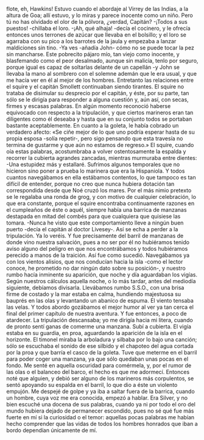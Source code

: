 flote, eh, Hawkins! Estuvo cuando el abordaje al Virrey de las Indias, a la altura de Goa; allí estuvo, y lo
miras y parece inocente como un niño. Pero tú no has olvidado el olor de la pólvora, ¿verdad, Capitán?
-¡Todos a sus puestos! -chillaba el loro.
-¡Ah, qué alhaja! -decía el cocinero, y le ofrecía entonces unos terrones de azúcar que llevaba en el bolsillo;
y el loro se agarraba con su pico a los barrotes de la jaula y empezaba a lanzar maldiciones sin tino.
-Ya ves -añadía John- cómo no se puede tocar la pez sin mancharse. Este pobrecito pájaro mío, tan viejo
como inocente, y blasfemando como el peor desalmado, aunque sin malicia, tenlo por seguro, porque igual
es capaz de soltarlas delante de un capellán -y John se llevaba la mano al sombrero con el solemne ademán
que le era usual, y que me hacía ver en él al mejor de los hombres.
Entretanto las relaciones entre el squire y el capitán Smollett continuaban siendo tirantes. El squire no
trataba de disimular su desprecio por el capitán, y éste, por su parte, tan sólo se le dirigía para responder a
alguna cuestión y, aún así, con secas, firmes y escasas palabras. En algún momento reconoció haberse
equivocado con respecto a la tripulación, y que ciertos marineros eran tan diligentes como él deseaba y
hasta que en su conjunto todos se portaban bastante aceptablemente. En cuanto a la goleta, le había cobrado
un verdadero afecto: «Se ciñe mejor de lo que uno podría esperar hasta de su propia esposa -solía repetir-,
pero sigo pensando que esta travesía no termina de gustarme y que aún no estamos de regreso.»
El squire, cuando oía estas palabras, acostumbraba a volver ostentosamente la espalda y recorrer la cubierta
agrandes zancadas, mientras murmuraba entre dientes:
-Una estupidez más y estallaré.
Sufrimos algunos temporales que no hicieron sino poner a prueba lo marinera que era la Hispaniola. Y
todos cuantos navegábamos en ella estábamos contentos, lo que tampoco es tan difícil de entender, porque
no creo que nunca hubiera dotación tan correspondida desde que Noé cruzó los mares. Por el más nimio
pretexto se le regalaba una ronda de grog, y con motivo de cualquier celebración, lo que era constante, porque
el squire encontraba continuamente razones en el cumpleaños de éste o aquél, siempre había una barrica
de manzanas destapada en mitad del combés para que cualquiera que quisiese las tomara.
-Nunca he visto que este comportamiento lleve a ningún buen puerto -decía el capitán al doctor Livesey-.
Así se echa a perder a la tripulación. Ya lo veréis.
Y fue precisamente del barril de manzanas de donde vino nuestra salvación, pues a no ser por él no
hubiéramos tenido aviso alguno del peligro en que nos encontrábamos y todos hubiéramos perecido a manos
de la traición.
Así fue como sucedió.
Navegábamos ya con los vientos alisios, que nos conducían hacia la isla -como el lector conoce, he prometido
no dar ningún dato sobre su posición-, y nuestro rumbo hacía inminente su aparición, que noche y
día aguardaban los vigías. Según nuestros cálculos aquella noche, o lo más tardar, antes del mediodía siguiente,
debíamos divisarla. Llevábamos rumbo S.S.O., con una brisa firme de costado y la mar estaba en
calma, hundiendo majestuosa su bauprés en las olas y levantando un abanico de espuma.
El viento tensaba las velas. Y todos abordo gozábamos el mejor humor al ver ya tan cerca el final del
primer capítulo de nuestra aventura.
Y fue entonces, a poco de atardecer. La tripulación descansaba; yo me dirigía hacia mi litera, cuando de
pronto sentí ganas de comerme una manzana. Subí a cubierta. El vigía estaba en su guardia, en proa, aguardando
la aparición de la isla en el horizonte. El timonel miraba la arboladura y silbaba por lo bajo una canción;
sólo se escuchaba el sonido de ese silbido y el chapoteo del agua cortada por la proa y que barría el
casco de la goleta.
Tuve que meterme en el barril para poder coger una manzana, ya que sólo quedaban unas pocas en el
fondo. Me senté en aquella oscuridad para comérmela, y, por el rumor de las olas o el balanceo del barco,
el hecho es que me adormecí. Entonces noté que alguien, y debió ser alguno de los marineros más corpulentos,
se sentó apoyando su espalda en el barril, lo que dio a éste un violento empujón. Me despejé de golpe
y ya iba a saltar fuera de la barrica, cuando un hombre, cuya voz me era conocida, empezó a hablar. Era
Silver, y no bien escuché una docena de sus palabras, cuando ya ni por todo el oro del mundo hubiera dejado
de permanecer escondido, pues no sé qué fue más fuerte en mí si la curiosidad o el temor: aquellas pocas
palabras me habían hecho comprender que las vidas de todos los hombres honrados que iban a bordo dependían
únicamente de mí.
